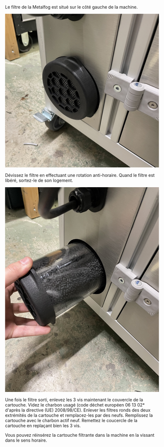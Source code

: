 Le filtre de la Metalfog est situé sur le côté gauche de la machine.

![Metalfog filter](0.jpg)

Dévissez le filtre en effectuant une rotation anti-horaire. Quand le filtre est libéré, sortez-le de son logement.

![Metalfog filter](1.jpg)

Une fois le filtre sorti, enlevez les 3 vis maintenant le couvercle de la cartouche. Videz le charbon usagé (code déchet européen 06 13 02* d'après la directive (UE) 2008/98/CE). 
Enlever les filtres ronds des deux extrémités de la cartouche et remplacez-les par des neufs. 
Remplissez la cartouche avec le charbon actif neuf. Remettez le coucercle de la cartouche en replaçant bien les 3 vis. 

Vous pouvez réinsérez la cartouche filtrante dans la machine en la vissant dans le sens horaire.
